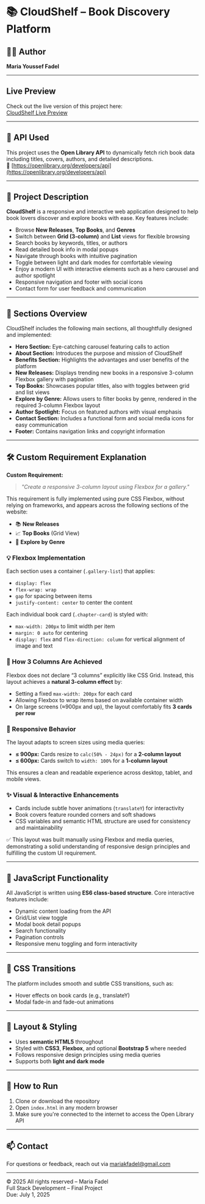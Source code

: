 # 📚 CloudShelf – Book Discovery Platform

## 👩‍💻 Author  
**Maria Youssef Fadel**

---
## Live Preview

Check out the live version of this project here:  
[CloudShelf Live Preview](https://mariafadell.github.io/CloudShelf/)

---
## 🔌 API Used  
This project uses the **Open Library API** to dynamically fetch rich book data including titles, covers, authors, and detailed descriptions.  
🔗 [https://openlibrary.org/developers/api](https://openlibrary.org/developers/api)

---

## 📖 Project Description  

**CloudShelf** is a responsive and interactive web application designed to help book lovers discover and explore books with ease. Key features include:

- Browse **New Releases**, **Top Books**, and **Genres**  
- Switch between **Grid (3-column)** and **List** views for flexible browsing  
- Search books by keywords, titles, or authors  
- Read detailed book info in modal popups  
- Navigate through books with intuitive pagination  
- Toggle between light and dark modes for comfortable viewing  
- Enjoy a modern UI with interactive elements such as a hero carousel and author spotlight  
- Responsive navigation and footer with social icons  
- Contact form for user feedback and communication  

---

## 🧾 Sections Overview

CloudShelf includes the following main sections, all thoughtfully designed and implemented:

- **Hero Section:** Eye-catching carousel featuring calls to action  
- **About Section:** Introduces the purpose and mission of CloudShelf  
- **Benefits Section:** Highlights the advantages and user benefits of the platform  
- **New Releases:** Displays trending new books in a responsive 3-column Flexbox gallery with pagination  
- **Top Books:** Showcases popular titles, also with toggles between grid and list views  
- **Explore by Genre:** Allows users to filter books by genre, rendered in the required 3-column Flexbox layout  
- **Author Spotlight:** Focus on featured authors with visual emphasis  
- **Contact Section:** Includes a functional form and social media icons for easy communication  
- **Footer:** Contains navigation links and copyright information  

---

## 🛠️ Custom Requirement Explanation

**Custom Requirement:**  
> _"Create a responsive 3-column layout using Flexbox for a gallery."_

This requirement is fully implemented using pure CSS Flexbox, without relying on frameworks, and appears across the following sections of the website:

- 📚 **New Releases**  
- 📈 **Top Books** (Grid View)  
- 📂 **Explore by Genre**

### 💡 Flexbox Implementation

Each section uses a container (`.gallery-list`) that applies:

- `display: flex`
- `flex-wrap: wrap`
- `gap` for spacing between items
- `justify-content: center` to center the content

Each individual book card (`.chapter-card`) is styled with:

- `max-width: 200px` to limit width per item  
- `margin: 0 auto` for centering  
- `display: flex` and `flex-direction: column` for vertical alignment of image and text  

### 📐 How 3 Columns Are Achieved

Flexbox does not declare “3 columns” explicitly like CSS Grid. Instead, this layout achieves a **natural 3-column effect** by:

- Setting a fixed `max-width: 200px` for each card  
- Allowing Flexbox to wrap items based on available container width  
- On large screens (≈900px and up), the layout comfortably fits **3 cards per row**

### 📱 Responsive Behavior

The layout adapts to screen sizes using media queries:

- **≤ 900px:** Cards resize to `calc(50% - 24px)` for a **2-column layout**  
- **≤ 600px:** Cards switch to `width: 100%` for a **1-column layout**  

This ensures a clean and readable experience across desktop, tablet, and mobile views.

### ✨ Visual & Interactive Enhancements

- Cards include subtle hover animations (`translateY`) for interactivity  
- Book covers feature rounded corners and soft shadows  
- CSS variables and semantic HTML structure are used for consistency and maintainability  

✅ This layout was built manually using Flexbox and media queries, demonstrating a solid understanding of responsive design principles and fulfilling the custom UI requirement.

---

## 🧠 JavaScript Functionality

All JavaScript is written using **ES6 class-based structure**. Core interactive features include:

- Dynamic content loading from the API  
- Grid/List view toggle  
- Modal book detail popups  
- Search functionality  
- Pagination controls  
- Responsive menu toggling and form interactivity  

---

## 🎨 CSS Transitions

The platform includes smooth and subtle CSS transitions, such as:

- Hover effects on book cards (e.g., translateY)  
- Modal fade-in and fade-out animations  

---

## 🧩 Layout & Styling

- Uses **semantic HTML5** throughout  
- Styled with **CSS3**, **Flexbox**, and optional **Bootstrap 5** where needed  
- Follows responsive design principles using media queries  
- Supports both **light and dark mode**  

---

## 🚀 How to Run

1. Clone or download the repository  
2. Open `index.html` in any modern browser  
3. Make sure you're connected to the internet to access the Open Library API  

---

## 📫 Contact  

For questions or feedback, reach out via [mariakfadel@gmail.com](mailto:mariakfadel@gmail.com)

---

© 2025 All rights reserved – Maria Fadel  
Full Stack Development – Final Project  
Due: July 1, 2025  
